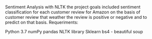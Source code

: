 Sentiment Analysis with NLTK
the project goals included sentiment classification for each customer review for Amazon on the basis of customer review that weather the review is positive or negative and to predict on that basis.
Requeriments:

Python 3.7
numPy
pandas
NLTK library
Sklearn
bs4 - beautiful soup
